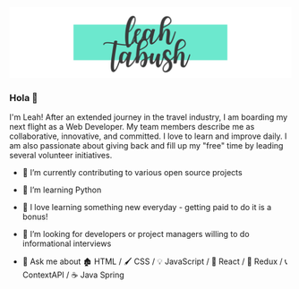 ![Header](https://raw.githubusercontent.com/leahfern/leahfern/main/Copy%20of%20Black%20and%20Yellow%20Typographic%20Art%20%26%20Design%20Logo.svg "Header")

### Hola 👋

I'm Leah! After an extended journey in the travel industry, I am boarding my next flight as a Web Developer. My team members describe me as collaborative, innovative, and committed. I love to learn and improve daily. I am also passionate about giving back and fill up my "free" time by leading several volunteer initiatives. 

- 🌳  I’m currently contributing to various open source projects

- 🌱  I’m learning Python

- 🧠  I love learning something new everyday - getting paid to do it is a bonus!

- 🤔  I’m looking for developers or project managers willing to do informational interviews

- 💬  Ask me about 🏚️  HTML / 🖌️  CSS / 💡  JavaScript / 🏡  React / 🔌  Redux / 📞  ContextAPI / ☕ Java Spring

<!--
**leahfern/leahfern** is a ✨ _special_ ✨ repository because its `README.md` (this file) appears on your GitHub profile.

Here are some ideas to get you started:

- 🔭 I’m currently working on ...
- 🌱 I’m currently learning ...
- 👯 I’m looking to collaborate on ...
- 🤔 I’m looking for help with ...
- 💬 Ask me about ...
- 📫 How to reach me: ...
- 😄 Pronouns: ...
- ⚡ Fun fact: ...
-->
